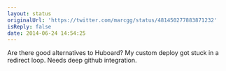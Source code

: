 ```yaml
---
layout: status
originalUrl: 'https://twitter.com/marcgg/status/481450277883871232'
isReply: false
date: 2014-06-24 14:54:25
---
```


Are there good alternatives to Huboard? My custom deploy got stuck in a redirect loop. Needs deep github integration.
